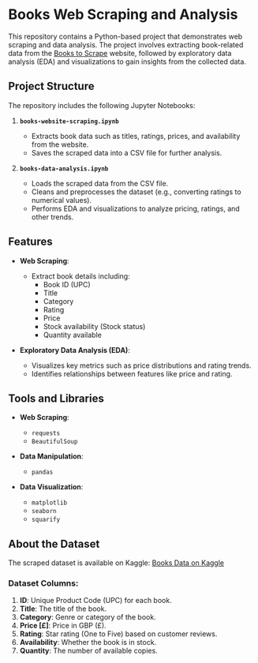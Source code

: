 # Books Web Scraping and Analysis

This repository contains a Python-based project that demonstrates web scraping and data analysis. The project involves extracting book-related data from the [Books to Scrape](https://books.toscrape.com/) website, followed by exploratory data analysis (EDA) and visualizations to gain insights from the collected data.

## Project Structure

The repository includes the following Jupyter Notebooks:

1. **`books-website-scraping.ipynb`**  
   - Extracts book data such as titles, ratings, prices, and availability from the website.
   - Saves the scraped data into a CSV file for further analysis.

2. **`books-data-analysis.ipynb`**  
   - Loads the scraped data from the CSV file.
   - Cleans and preprocesses the dataset (e.g., converting ratings to numerical values).
   - Performs EDA and visualizations to analyze pricing, ratings, and other trends.

## Features

- **Web Scraping**:
  - Extract book details including:
    - Book ID (UPC)
    - Title
    - Category
    - Rating
    - Price
    - Stock availability (Stock status)
    - Quantity available

- **Exploratory Data Analysis (EDA)**:
  - Visualizes key metrics such as price distributions and rating trends.
  - Identifies relationships between features like price and rating.

## Tools and Libraries

- **Web Scraping**:
  - `requests`
  - `BeautifulSoup`

- **Data Manipulation**:
  - `pandas`

- **Data Visualization**:
  - `matplotlib`
  - `seaborn`
  - `squarify`
 

## About the Dataset
The scraped dataset is available on Kaggle: [Books Data on Kaggle](https://www.kaggle.com/datasets/randsj/books-dataset/data)

### Dataset Columns:

1. **ID**: Unique Product Code (UPC) for each book.
2. **Title**: The title of the book.
3. **Category**: Genre or category of the book.
4. **Price [£]**: Price in GBP (£).
5. **Rating**: Star rating (One to Five) based on customer reviews.
6. **Availability**: Whether the book is in stock.
7. **Quantity**: The number of available copies.
